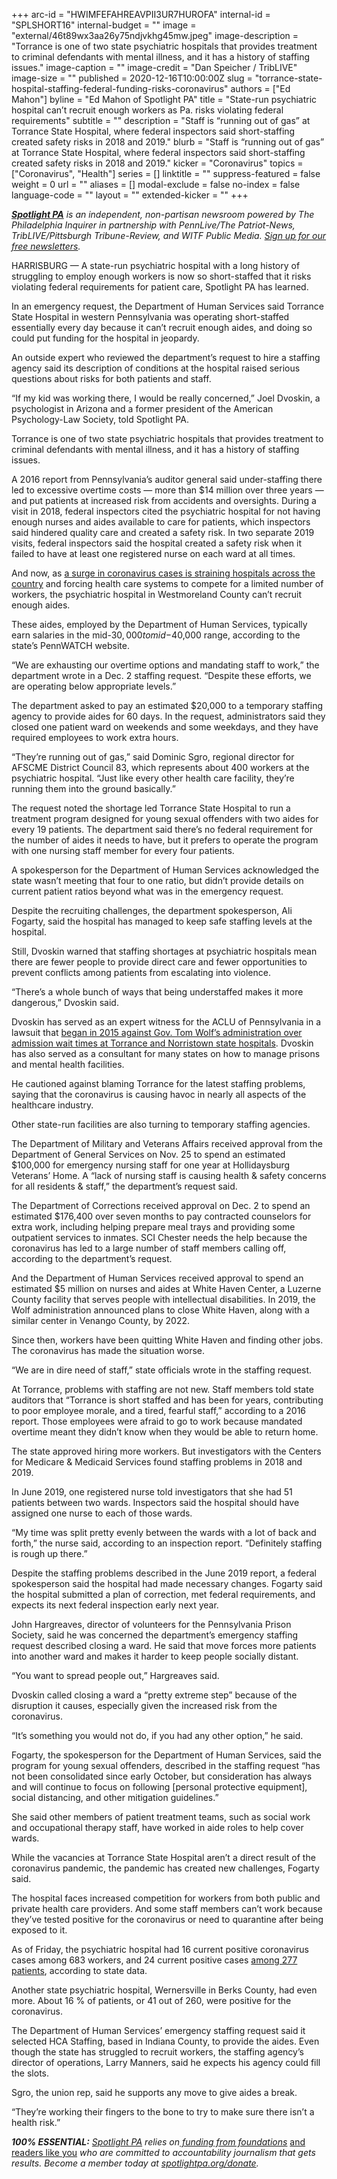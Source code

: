 +++
arc-id = "HWIMFEFAHREAVPII3UR7HUROFA"
internal-id = "SPLSHORT16"
internal-budget = ""
image = "external/46t89wx3aa26y75ndjvkhg45mw.jpeg"
image-description = "Torrance is one of two state psychiatric hospitals that provides treatment to criminal defendants with mental illness, and it has a history of staffing issues."
image-caption = ""
image-credit = "Dan Speicher / TribLIVE"
image-size = ""
published = 2020-12-16T10:00:00Z
slug = "torrance-state-hospital-staffing-federal-funding-risks-coronavirus"
authors = ["Ed Mahon"]
byline = "Ed Mahon of Spotlight PA"
title = "State-run psychiatric hospital can’t recruit enough workers as Pa. risks violating federal requirements"
subtitle = ""
description = "Staff is “running out of gas” at Torrance State Hospital, where federal inspectors said short-staffing created safety risks in 2018 and 2019."
blurb = "Staff is “running out of gas” at Torrance State Hospital, where federal inspectors said short-staffing created safety risks in 2018 and 2019."
kicker = "Coronavirus"
topics = ["Coronavirus", "Health"]
series = []
linktitle = ""
suppress-featured = false
weight = 0
url = ""
aliases = []
modal-exclude = false
no-index = false
language-code = ""
layout = ""
extended-kicker = ""
+++

<a href="https://www.spotlightpa.org/"><i><b>Spotlight PA</b></i></a><i> is an independent, non-partisan newsroom powered by The Philadelphia Inquirer in partnership with PennLive/The Patriot-News, TribLIVE/Pittsburgh Tribune-Review, and WITF Public Media. </i><a href="https://www.spotlightpa.org/newsletters"><i>Sign up for our free newsletters</i></a><i>.</i>

HARRISBURG — A state-run psychiatric hospital with a long history of struggling to employ enough workers is now so short-staffed that it risks violating federal requirements for patient care, Spotlight PA has learned.

In an emergency request, the Department of Human Services said Torrance State Hospital in western Pennsylvania was operating short-staffed essentially every day because it can’t recruit enough aides, and doing so could put funding for the hospital in jeopardy.

An outside expert who reviewed the department’s request to hire a staffing agency said its description of conditions at the hospital raised serious questions about risks for both patients and staff.

“If my kid was working there, I would be really concerned,” Joel Dvoskin, a psychologist in Arizona and a former president of the American Psychology-Law Society, told Spotlight PA.

Torrance is one of two state psychiatric hospitals that provides treatment to criminal defendants with mental illness, and it has a history of staffing issues.

A 2016 report from Pennsylvania’s auditor general said under-staffing there led to excessive overtime costs — more than $14 million over three years — and put patients at increased risk from accidents and oversights. During a visit in 2018, federal inspectors cited the psychiatric hospital for not having enough nurses and aides available to care for patients, which inspectors said hindered quality care and created a safety risk. In two separate 2019 visits, federal inspectors said the hospital created a safety risk when it failed to have at least one registered nurse on each ward at all times.

<script src="https://www.spotlightpa.org/embed.js" async></script><div data-spl-embed-version="1" data-spl-src="https://www.spotlightpa.org/embeds/donate/?teaser_text=Spotlight%20PA%20provides%20essential%2C%20public-service%20journalism%20thanks%20to%20readers%20like%20you.%20%3Cb%3EBecome%20a%20member%20today%20with%20a%20gift%20of%20%2415%2Fmonth%20or%20more%20and%20receive%20our%20exclusive%20Pennsylvania%20tote%20bag.%3C%2Fb%3E&cta_text=YES%2C%20COUNT%20ME%20IN&eyebrow_text=BECOME%20A%20MEMBER"></div>

And now, as <a href="https://www.spotlightpa.org/news/2020/12/pennsylvania-hospitals-coronavirus-staffing-shortages/">a surge in coronavirus cases is straining hospitals across the country</a> and forcing health care systems to compete for a limited number of workers, the psychiatric hospital in Westmoreland County can’t recruit enough aides.

These aides, employed by the Department of Human Services, typically earn salaries in the mid-$30,000 to mid-$40,000 range, according to the state’s PennWATCH website.

“We are exhausting our overtime options and mandating staff to work,” the department wrote in a Dec. 2 staffing request. “Despite these efforts, we are operating below appropriate levels.”

The department asked to pay an estimated $20,000 to a temporary staffing agency to provide aides for 60 days. In the request, administrators said they closed one patient ward on weekends and some weekdays, and they have required employees to work extra hours.

“They’re running out of gas,” said Dominic Sgro, regional director for AFSCME District Council 83, which represents about 400 workers at the psychiatric hospital. “Just like every other health care facility, they’re running them into the ground basically.”

The request noted the shortage led Torrance State Hospital to run a treatment program designed for young sexual offenders with two aides for every 19 patients. The department said there’s no federal requirement for the number of aides it needs to have, but it prefers to operate the program with one nursing staff member for every four patients.

A spokesperson for the Department of Human Services acknowledged the state wasn’t meeting that four to one ratio, but didn’t provide details on current patient ratios beyond what was in the emergency request.

Despite the recruiting challenges, the department spokesperson, Ali Fogarty, said the hospital has managed to keep safe staffing levels at the hospital.

Still, Dvoskin warned that staffing shortages at psychiatric hospitals mean there are fewer people to provide direct care and fewer opportunities to prevent conflicts among patients from escalating into violence.

“There’s a whole bunch of ways that being understaffed makes it more dangerous,” Dvoskin said.

Dvoskin has served as an expert witness for the ACLU of Pennsylvania in a lawsuit that <a href="https://web.archive.org/20201216041820/https://www.scribd.com/document/286501320/ACLU-Lawsuit-Wait-times?ad_group=126006X1587341Xdd74b0d20b0f43bda9921ebb52d430a6&campaign=SkimbitLtd&keyword=660149026&medium=affiliate&source=hp_affiliate">began in 2015 against Gov. Tom Wolf’s administration over admission wait times at Torrance and Norristown state hospitals</a>. Dvoskin has also served as a consultant for many states on how to manage prisons and mental health facilities.

He cautioned against blaming Torrance for the latest staffing problems, saying that the coronavirus is causing havoc in nearly all aspects of the healthcare industry.

Other state-run facilities are also turning to temporary staffing agencies.

The Department of Military and Veterans Affairs received approval from the Department of General Services on Nov. 25 to spend an estimated $100,000 for emergency nursing staff for one year at Hollidaysburg Veterans’ Home. A “lack of nursing staff is causing health &amp; safety concerns for all residents &amp; staff,” the department’s request said.

The Department of Corrections received approval on Dec. 2 to spend an estimated $176,400 over seven months to pay contracted counselors for extra work, including helping prepare meal trays and providing some outpatient services to inmates. SCI Chester needs the help because the coronavirus has led to a large number of staff members calling off, according to the department’s request.

And the Department of Human Services received approval to spend an estimated $5 million on nurses and aides at White Haven Center, a Luzerne County facility that serves people with intellectual disabilities. In 2019, the Wolf administration announced plans to close White Haven, along with a similar center in Venango County, by 2022.

Since then, workers have been quitting White Haven and finding other jobs. The coronavirus has made the situation worse.

“We are in dire need of staff,” state officials wrote in the staffing request.

At Torrance, problems with staffing are not new. Staff members told state auditors that “Torrance is short staffed and has been for years, contributing to poor employee morale, and a tired, fearful staff,” according to a 2016 report. Those employees were afraid to go to work because mandated overtime meant they didn’t know when they would be able to return home.

The state approved hiring more workers. But investigators with the Centers for Medicare &amp; Medicaid Services found staffing problems in 2018 and 2019.

In June 2019, one registered nurse told investigators that she had 51 patients between two wards. Inspectors said the hospital should have assigned one nurse to each of those wards.

“My time was split pretty evenly between the wards with a lot of back and forth,” the nurse said, according to an inspection report. “Definitely staffing is rough up there.”

Despite the staffing problems described in the June 2019 report, a federal spokesperson said the hospital had made necessary changes. Fogarty said the hospital submitted a plan of correction, met federal requirements, and expects its next federal inspection early next year.

John Hargreaves, director of volunteers for the Pennsylvania Prison Society, said he was concerned the department’s emergency staffing request described closing a ward. He said that move forces more patients into another ward and makes it harder to keep people socially distant.

“You want to spread people out,” Hargreaves said.

Dvoskin called closing a ward a “pretty extreme step” because of the disruption it causes, especially given the increased risk from the coronavirus.

“It’s something you would not do, if you had any other option,” he said.

Fogarty, the spokesperson for the Department of Human Services, said the program for young sexual offenders, described in the staffing request “has not been consolidated since early October, but consideration has always and will continue to focus on following [personal protective equipment], social distancing, and other mitigation guidelines.”

She said other members of patient treatment teams, such as social work and occupational therapy staff, have worked in aide roles to help cover wards.

<script src="https://www.spotlightpa.org/embed.js" async></script><div data-spl-embed-version="1" data-spl-src="https://www.spotlightpa.org/embeds/newsletter/"></div>

While the vacancies at Torrance State Hospital aren’t a direct result of the coronavirus pandemic, the pandemic has created new challenges, Fogarty said.

The hospital faces increased competition for workers from both public and private health care providers. And some staff members can’t work because they’ve tested positive for the coronavirus or need to quarantine after being exposed to it.

As of Friday, the psychiatric hospital had 16 current positive coronavirus cases among 683 workers, and 24 current positive cases <a href="https://web.archive.org/20200427233346/https://www.dhs.pa.gov/providers/Providers/Pages/Coronavirus-State-Facility-Data.aspx">among 277 patients</a>, according to state data.

Another state psychiatric hospital, Wernersville in Berks County, had even more. About 16 % of patients, or 41 out of 260, were positive for the coronavirus.

The Department of Human Services’ emergency staffing request said it selected HCA Staffing, based in Indiana County, to provide the aides. Even though the state has struggled to recruit workers, the staffing agency’s director of operations, Larry Manners, said he expects his agency could fill the slots.

Sgro, the union rep, said he supports any move to give aides a break.

“They’re working their fingers to the bone to try to make sure there isn’t a health risk.”

<i><b>100% ESSENTIAL:</b></i><i> </i><a href="https://www.spotlightpa.org/"><i>Spotlight PA</i></a><i> relies on</i><a href="https://www.spotlightpa.org/support"><i> funding from foundations</i></a><i> </i><a href="https://www.spotlightpa.org/support">and readers like you</a><i> who are committed to accountability journalism that gets results. Become a member today at </i><a href="/donate?campaign=701Dn000000YgovIAC"><i>spotlightpa.org/donate</i></a><i>.</i>

<script src="https://www.spotlightpa.org/embed.js" async></script><div data-spl-embed-version="1" data-spl-src="https://www.spotlightpa.org/embeds/tips/?tip_text=Spotlight%20PA%20wants%20to%20hear%20about%20your%20experiences%20with%20%3Cb%3EPennsylvania%E2%80%99s%20state-run%20hospitals%2C%20whether%20as%20a%20patient%2C%20a%20family%20member%2C%20or%20an%20employee.%3C%2Fb%3E%20We%20take%20your%20privacy%20seriously%20and%20will%20treat%20your%20information%20with%20the%20sensitivity%20it%20deserves."></div>

